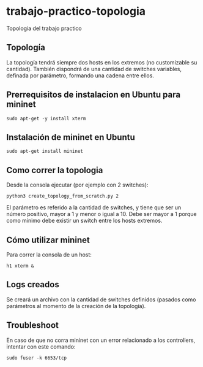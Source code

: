 # trabajo-practico-topologia
Topologia del trabajo practico

## Topología

La topología tendrá siempre dos hosts en los extremos (no customizable su cantidad). También dispondrá de una cantidad de switches variables, definada por parámetro, formando una cadena entre ellos.

## Prerrequisitos de instalacion en Ubuntu para mininet

```
sudo apt-get -y install xterm
```

## Instalación de mininet en Ubuntu

```
sudo apt-get install mininet
```

## Como correr la topologia 

Desde la consola ejecutar (por ejemplo con 2 switches):

```
python3 create_topology_from_scratch.py 2
```

El parámetro es referido a la cantidad de switches, y tiene que ser un número positivo, mayor a 1 y menor o igual a 10. Debe ser mayor a 1 porque como mínimo debe existir un switch entre los hosts extremos.

## Cómo utilizar mininet

Para correr la consola de un host:

```
h1 xterm &
```

## Logs creados

Se creará un archivo con la cantidad de switches definidos (pasados como parámetros al momento de la creación de la topología).

## Troubleshoot

En caso de que no corra mininet con un error relacionado a los controllers, intentar con este comando:

```
sudo fuser -k 6653/tcp
```
